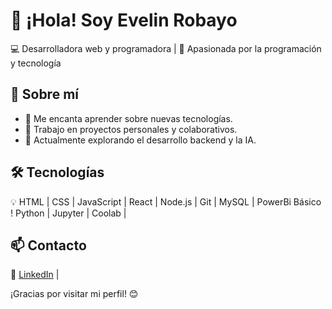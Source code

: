 # 👋 ¡Hola! Soy Evelin Robayo
💻 Desarrolladora web y programadora | 🚀 Apasionada por la programación y tecnología 

## 🌟 Sobre mí  
- 🔹 Me encanta aprender sobre nuevas tecnologías.  
- 🔹 Trabajo en proyectos personales y colaborativos.  
- 🔹 Actualmente explorando el desarrollo backend y la IA.  

## 🛠️ Tecnologías  
💡 HTML | CSS | JavaScript | React | Node.js | Git | MySQL | PowerBi Básico ! Python | Jupyter | Coolab |

## 📫 Contacto  
📌 [LinkedIn](www.linkedin.com/in/evelin-robayo-3421a7209) | 

¡Gracias por visitar mi perfil! 😊  
 

<!---
Lyn1Craft/Lyn1Craft is a ✨ special ✨ repository because its `README.md` (this file) appears on your GitHub profile.
You can click the Preview link to take a look at your changes.
--->
